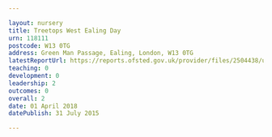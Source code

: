 ```yaml
---

layout: nursery
title: Treetops West Ealing Day
urn: 118111
postcode: W13 0TG
address: Green Man Passage, Ealing, London, W13 0TG
latestReportUrl: https://reports.ofsted.gov.uk/provider/files/2504438/urn/118111.pdf
teaching: 0
development: 0
leadership: 2
outcomes: 0
overall: 2
date: 01 April 2018 
datePublish: 31 July 2015

---
```

